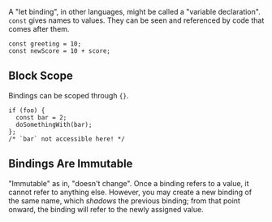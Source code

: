 [//]: # (title: Let Binding)

A "let binding", in other languages, might be called a "variable declaration".
`const` gives names to values. They can be seen and referenced by code that comes after them.

```alacrity
const greeting = 10;
const newScore = 10 + score;
```

## Block Scope

Bindings can be scoped through `{}`.

```alacrity
if (foo) {
  const bar = 2;
  doSomethingWith(bar);
};
/* `bar` not accessible here! */
```

## Bindings Are Immutable

"Immutable" as in, "doesn't change".
Once a binding refers to a value, it cannot refer to anything else.
However, you may create a new binding of the same name,
which *shadows* the previous binding;
from that point onward, the binding will refer to the newly assigned value.
